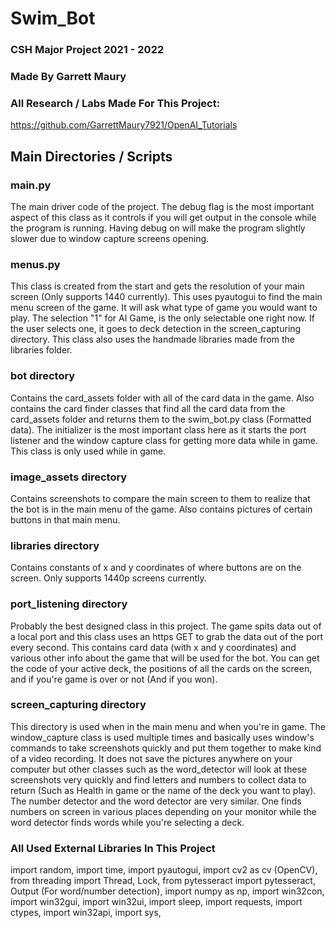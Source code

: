 # Swim_Bot
### CSH Major Project 2021 - 2022
### Made By Garrett Maury
### All Research / Labs Made For This Project:
https://github.com/GarrettMaury7921/OpenAI_Tutorials

## Main Directories / Scripts

### main.py
The main driver code of the project. The debug flag is the most important aspect of this class as it controls if you will get output in the console while the program is running. Having debug on will make the program slightly slower due to window capture screens opening.

### menus.py
This class is created from the start and gets the resolution of your main screen (Only supports 1440 currently). This uses pyautogui to find the main menu screen of the game. It will ask what type of game you would want to play. The selection "1" for AI Game, is the only selectable one right now. If the user selects one, it goes to deck detection in the screen_capturing directory. This class also uses the handmade libraries made from the libraries folder.

### bot directory
Contains the card_assets folder with all of the card data in the game. Also contains the card finder classes that find all the card data from the card_assets folder and returns them to the swim_bot.py class (Formatted data). The initializer is the most important class here as it starts the port listener and the window capture class for getting more data while in game. This class is only used while in game.

### image_assets directory
Contains screenshots to compare the main screen to them to realize that the bot is in the main menu of the game. Also contains pictures of certain buttons in that main menu.

### libraries directory
Contains constants of x and y coordinates of where buttons are on the screen. Only supports 1440p screens currently.

### port_listening directory
Probably the best designed class in this project. The game spits data out of a local port and this class uses an https GET to grab the data out of the port every second. This contains card data (with x and y coordinates) and various other info about the game that will be used for the bot. You can get the code of your active deck, the positions of all the cards on the screen, and if you're game is over or not (And if you won).

### screen_capturing directory
This directory is used when in the main menu and when you're in game. The window_capture class is used multiple times and basically uses window's commands to take screenshots quickly and put them together to make kind of a video recording. It does not save the pictures anywhere on your computer but other classes such as the word_detector will look at these screenshots very quickly and find letters and numbers to collect data to return (Such as Health in game or the name of the deck you want to play). The number detector and the word detector are very similar. One finds numbers on screen in various places depending on your monitor while the word detector finds words while you're selecting a deck.

### All Used External Libraries In This Project
import random,
import time,
import pyautogui,
import cv2 as cv (OpenCV),
from threading import Thread, Lock,
from pytesseract import pytesseract, Output (For word/number detection),
import numpy as np,
import win32con,
import win32gui,
import win32ui,
import sleep,
import requests,
import ctypes,
import win32api,
import sys,

